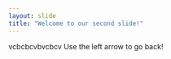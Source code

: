 ```yaml
---
layout: slide
title: "Welcome to our second slide!"
---
```

vcbcbcvbvcbcv
Use the left arrow to go back!
